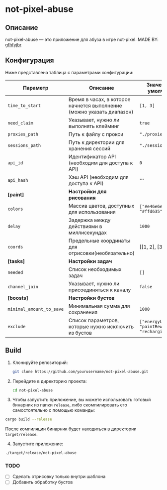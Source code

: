 # not-pixel-abuse

## Описание
not-pixel-abuse — это приложение для абуза в игре not-pixel. 
MADE BY: [gfhfyjbr](https://t.me/dolbaebskicode)

## Конфигурация

Ниже представлена таблица с параметрами конфигурации:

| Параметр                        | Описание                                                                                     | Значение по умолчанию         |
|---------------------------------|----------------------------------------------------------------------------------------------|-------------------------------|
| `time_to_start`                | Время в часах, в которое начнется выполнение (можно указать диапазон)               | `[1, 3]`                      |
| `need_claim`                   | Указывает, нужно ли выполнять клейминг                                                      | `true`                        |
| `proxies_path`                 | Путь к файлу с прокси                                                                      | `"./proxies.txt"`            |
| `sessions_path`                | Путь к директории для хранения сессий                                                      | `"./sessions"`                |
| `api_id`                       | Идентификатор API (необходим для доступа к API)                                            | `0`                           |
| `api_hash`                     | Хэш API (необходим для доступа к API)                                                      | `""`                          |
| **[paint]**                    | **Настройки для рисования**                                                                  |                               |
| `colors`                       | Массив цветов, доступных для использования                                                   | `["#e46e6e", "#ffd635", ...]` |
| `delay`                       | Задержка между действиями в миллисекундах                                                   | `1000`                        |
| `coords`                    | Предельные координаты для отрисовки(необязательно) | [[1, 2], [3, 4]] |
| **[tasks]**                    | **Настройки задач**                                                                          |                               |
| `needed`                       | Список необходимых задач                                                                     | `[]`                          |
| `channel_join`                 | Указывает, нужно ли присоединяться к каналу                                                 | `false`                       |
| **[boosts]**                   | **Настройки бустов**                                                                         |                               |
| `minimal_amount_to_save`       | Минимальная сумма для сохранения                                                             | `1000`                        |
| `exclude`                      | Список параметров, которые нужно исключить из бустов                                        | `["energyLimit", "paintReward", "rechargingSpeed"]` |

## Build
1. Клонируйте репозиторий:
   ```bash
   git clone https://github.com/yourusername/not-pixel-abuse.git
   ```
2. Перейдите в директорию проекта:
   ```bash
   cd not-pixel-abuse
   ```

3. Чтобы запустить приложение, вы можете использовать готовый бинарник из папки `release`, либо скомпилировать его самостоятельно с помощью команды:
```bash
cargo build --release
```
После компиляции бинарник будет находиться в директории `target/release`.

4. Запустите приложение:
```bash
./target/release/not-pixel-abuse
```

### TODO
- [ ] Сделать отрисовку только внутри шаблона
- [ ] Добавить обработку бустов
